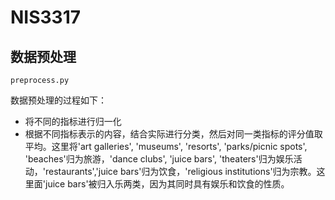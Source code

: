 # NIS3317

## 数据预处理

`preprocess.py`

数据预处理的过程如下：

- 将不同的指标进行归一化
- 根据不同指标表示的内容，结合实际进行分类，然后对同一类指标的评分值取平均。这里将'art galleries', 'museums', 'resorts', 'parks/picnic spots', 'beaches'归为旅游，'dance clubs', 'juice bars', 'theaters'归为娱乐活动，'restaurants','juice bars'归为饮食，'religious institutions'归为宗教。这里面'juice bars'被归入乐两类，因为其同时具有娱乐和饮食的性质。